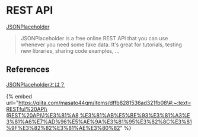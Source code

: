 # REST API

[JSONPlaceholder](http://jsonplaceholder.typicode.com/)

> JSONPlaceholder is a free online REST API that you can use whenever you need some fake data. It's great for tutorials, testing new libraries, sharing code examples, ...

## References

[JSONPlaceholderとは？](https://h5y1m141.github.io/step-up-javascript/doc/use_jsonplaceholder_with_chrome.html)

{% embed url="https://qiita.com/masato44gm/items/dffb8281536ad321fb08\#:~:text=RESTful%20API\(REST%20API\)%E3%81%A8,%E3%81%AB%E5%BE%93%E3%81%A3%E3%81%A6%E7%AD%96%E5%AE%9A%E3%81%95%E3%82%8C%E3%81%9F%E3%82%82%E3%81%AE%E3%80%82" %}



